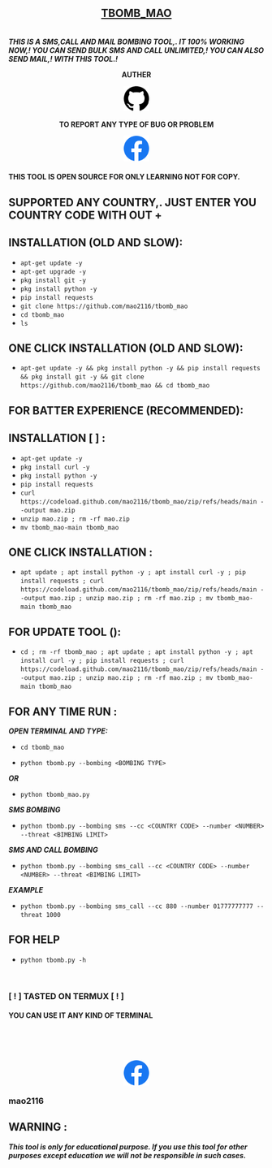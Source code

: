 
<h2 align="center">
<a href="https://maocommunity.blogspot.com/?m=1">TBOMB_MAO</a>
  
  </h2>
</br>
<b><i>THIS IS A SMS,CALL AND MAIL BOMBING TOOL,.
IT 100% WORKING NOW,! YOU CAN SEND BULK SMS AND CALL UNLIMITED,!
YOU CAN ALSO SEND MAIL,! WITH THIS TOOL.!</i></b>
</br>
<p align="center">
<b> AUTHER </b>
</p>
 <p align="center">
<a href="https://github.com/mao2116">
  <img width="50px" height="50px" src="https://raw.githubusercontent.com/fh-rabbi/Hack-Box/main/images/git.png">
</a>
</p>
  <p align="center">
  <b> TO REPORT ANY TYPE OF BUG OR PROBLEM </b>
<p/>
<p align="center">
<a href="https://www.facebook.com/mAoVirUs2116/">
  <img width="50px" height="50px" src="https://raw.githubusercontent.com/fh-rabbi/Hack-Box/main/images/fb.png"><!I JUST USE A PIC FROM FH-RABBI >
</a>
</p>  

  
#### THIS TOOL IS OPEN SOURCE FOR ONLY LEARNING NOT FOR COPY.

## SUPPORTED ANY COUNTRY,. JUST ENTER YOU COUNTRY CODE WITH OUT +

## INSTALLATION (OLD AND SLOW):

* `apt-get update -y`
* `apt-get upgrade -y`
* `pkg install git -y`
* `pkg install python -y`
* `pip install requests`
* `git clone https://github.com/mao2116/tbomb_mao`
* `cd tbomb_mao`
* `ls`


## ONE CLICK INSTALLATION (OLD AND SLOW):
* `apt-get update -y && pkg install python -y && pip install requests && pkg install git -y && git clone https://github.com/mao2116/tbomb_mao && cd tbomb_mao`



## FOR BATTER EXPERIENCE (RECOMMENDED): 

## INSTALLATION [ ] :

* `apt-get update -y`
* `pkg install curl -y`
* `pkg install python -y`
* `pip install requests`
* `curl https://codeload.github.com/mao2116/tbomb_mao/zip/refs/heads/main --output mao.zip`
* `unzip mao.zip ; rm -rf mao.zip`
* `mv tbomb_mao-main tbomb_mao`

## ONE CLICK INSTALLATION :


* `apt update ; apt install python -y ; apt install curl -y ; pip install requests ; curl https://codeload.github.com/mao2116/tbomb_mao/zip/refs/heads/main --output mao.zip ; unzip mao.zip ; rm -rf mao.zip ; mv tbomb_mao-main tbomb_mao`


## FOR UPDATE TOOL ():

* `cd ; rm -rf tbomb_mao ; apt update ; apt install python -y ; apt install curl -y ; pip install requests ; curl https://codeload.github.com/mao2116/tbomb_mao/zip/refs/heads/main --output mao.zip ; unzip mao.zip ; rm -rf mao.zip ; mv tbomb_mao-main tbomb_mao`

## FOR ANY TIME RUN :

***OPEN TERMINAL AND TYPE:***

* `cd tbomb_mao`

* `python tbomb.py --bombing <BOMBING TYPE> `

***OR***

* `python tbomb_mao.py`

***SMS BOMBING***

* `python tbomb.py --bombing sms --cc <COUNTRY CODE> --number <NUMBER> --threat <BIMBING LIMIT>`

***SMS AND CALL BOMBING***

* `python tbomb.py --bombing sms_call --cc <COUNTRY CODE> --number <NUMBER> --threat <BIMBING LIMIT>`

***EXAMPLE***

* `python tbomb.py --bombing sms_call --cc 880 --number 01777777777 --threat 1000`

## FOR HELP
* `python tbomb.py -h`

</br>
<h3>[ ! ] TASTED ON TERMUX [ ! ]
</br>
 <h4>YOU CAN USE IT ANY KIND OF TERMINAL<h4/>
<h3/>


<b>

</br>
</br>
<p align="center">
<a href="https://www.facebook.com/mAoVirUs2116/">
  <img width="50px" height="50px" src="https://raw.githubusercontent.com/fh-rabbi/Hack-Box/main/images/fb.png"><!I JUST USE A PIC FROM FH-RABBI >
<a/>
<p/>  

</b>
<b> mao2116 </b>

## WARNING : 
***This tool is only for educational purpose. If you use this tool for other purposes except education we will not be responsible in such cases.***

  
  
  
